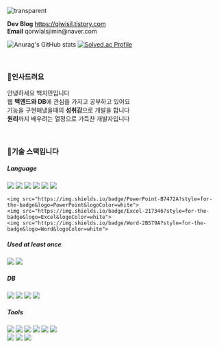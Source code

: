 ![transparent](https://capsule-render.vercel.app/api?type=transparent&fontColor=4A9DD5&text=Baek%20Jimin's%20Github%20&height=150&fontSize=60)

<p>
    <strong>Dev Blog</strong>
    <a href="https://qiwisil.tistory.com/" style="color: black;">https://qiwisil.tistory.com</a>
    <br>
    <strong>Email</strong>
    qorwlalsjimin@naver.com<br>
</p>

![Anurag's GitHub stats](https://github-readme-stats.vercel.app/api?username=qorwlalsjimin&show_icons=true&theme=transparent)
[![Solved.ac Profile](http://mazassumnida.wtf/api/generate_badge?boj=qorwlalsjimin)](https://solved.ac/qorwlalsjimin)

<br>

<h3>👋인사드려요</h3>
<p>
    안녕하세요 백지민입니다<br>
    웹 <b>백엔드와 DB</b>에 관심을 가지고 공부하고 있어요<br>
    기능을 구현해냈을때의 <b>성취감</b>으로 개발을 합니다<br>
    <b>원리</b>까지 배우려는 열정으로 가득찬 개발자입니다
</p>

<br>

<h3>🚩기술 스택입니다</h3>

<h5>Language</h5>
<p>
    <img src="https://img.shields.io/badge/Java-007396?style=for-the-badge&logo=java&logoColor=white">
    <img src="https://img.shields.io/badge/C-A8B9CC?style=for-the-badge&logo=C&logoColor=white">
    <img src="https://img.shields.io/badge/C++-00599C?style=for-the-badge&logo=C++&logoColor=white">
    <img src="https://img.shields.io/badge/PHP-777BB4?style=for-the-badge&logo=PHP&logoColor=white">
    <img src="https://img.shields.io/badge/HTML5-E34F26?style=for-the-badge&logo=HTML5&logoColor=white">
    <img src="https://img.shields.io/badge/CSS3-1572B6?style=for-the-badge&logo=CSS3&logoColor=white">
    
    <img src="https://img.shields.io/badge/PowerPoint-B7472A?style=for-the-badge&logo=PowerPoint&logoColor=white">
    <img src="https://img.shields.io/badge/Excel-217346?style=for-the-badge&logo=Excel&logoColor=white">
    <img src="https://img.shields.io/badge/Word-2B579A?style=for-the-badge&logo=Word&logoColor=white">
</p>

<h5>Used at least once</h5>
<p>
    <img src="https://img.shields.io/badge/javascript-F7DF1E?style=for-the-badge&logo=javascript&logoColor=black">
    <img src="https://img.shields.io/badge/Python-3776AB?style=for-the-badge&logo=Python&logoColor=black">
</p>

<h5>DB</h5>
<p>
    <img src="https://img.shields.io/badge/mysql-4479A1?style=for-the-badge&logo=mysql&logoColor=white">
    <img src="https://img.shields.io/badge/MariaDB-003545?style=for-the-badge&logo=MariaDB&logoColor=white">
    <img src="https://img.shields.io/badge/SQLite-003B57?style=for-the-badge&logo=SQLite&logoColor=white">
    <img src="https://img.shields.io/badge/Firebase-FFCA28?style=for-the-badge&logo=Firebase&logoColor=white">
</p>

<h5>Tools</h5>
<p>
    <img src="https://img.shields.io/badge/IntelliJ-000000?style=for-the-badge&logo=IntelliJ IDEA&logoColor=white"> 
    <img src="https://img.shields.io/badge/Eclipse-2C2255?style=for-the-badge&logo=Eclipse&logoColor=white"> 
    <img src="https://img.shields.io/badge/Android Studio-3DDC84?style=for-the-badge&logo=Android&logoColor=white"> 
    <img src="https://img.shields.io/badge/Visual Studio Code-007ACC?style=for-the-badge&logo=VScode&logoColor=white"> 
    <img src="https://img.shields.io/badge/Visual Studio-5C2D91?style=for-the-badge&logo=Visual Studio&logoColor=white">
    <img src="https://img.shields.io/badge/Bootstrap-7952B3?style=for-the-badge&logo=Bootstrap&logoColor=white"> <br>
    <img src="https://img.shields.io/badge/Github-000000?style=for-the-badge&logo=github&logoColor=white">
    <img src="https://img.shields.io/badge/Notion-000000?style=for-the-badge&logo=notion&logoColor=white">
    <img src="https://img.shields.io/badge/Figma-F24E1E?style=for-the-badge&logo=figma&logoColor=white">
</p><br>
